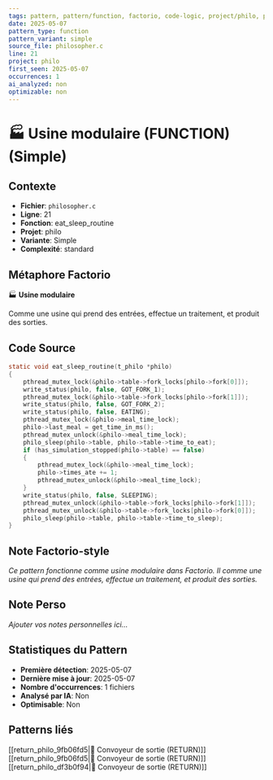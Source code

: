 ```yaml
---
tags: pattern, pattern/function, factorio, code-logic, project/philo, pattern/variant/simple
date: 2025-05-07
pattern_type: function
pattern_variant: simple
source_file: philosopher.c
line: 21
project: philo
first_seen: 2025-05-07
occurrences: 1
ai_analyzed: non
optimizable: non
---
```


# 🏭 Usine modulaire (FUNCTION) (Simple)

## Contexte
- **Fichier**: `philosopher.c`
- **Ligne**: 21
- **Fonction**: eat_sleep_routine
- **Projet**: philo
- **Variante**: Simple
- **Complexité**: standard

## Métaphore Factorio
🏭 **Usine modulaire**

Comme une usine qui prend des entrées, effectue un traitement, et produit des sorties.

## Code Source
```c
static void	eat_sleep_routine(t_philo *philo)
{
	pthread_mutex_lock(&philo->table->fork_locks[philo->fork[0]]);
	write_status(philo, false, GOT_FORK_1);
	pthread_mutex_lock(&philo->table->fork_locks[philo->fork[1]]);
	write_status(philo, false, GOT_FORK_2);
	write_status(philo, false, EATING);
	pthread_mutex_lock(&philo->meal_time_lock);
	philo->last_meal = get_time_in_ms();
	pthread_mutex_unlock(&philo->meal_time_lock);
	philo_sleep(philo->table, philo->table->time_to_eat);
	if (has_simulation_stopped(philo->table) == false)
	{
		pthread_mutex_lock(&philo->meal_time_lock);
		philo->times_ate += 1;
		pthread_mutex_unlock(&philo->meal_time_lock);
	}
	write_status(philo, false, SLEEPING);
	pthread_mutex_unlock(&philo->table->fork_locks[philo->fork[1]]);
	pthread_mutex_unlock(&philo->table->fork_locks[philo->fork[0]]);
	philo_sleep(philo->table, philo->table->time_to_sleep);
}
```

## Note Factorio-style
*Ce pattern fonctionne comme usine modulaire dans Factorio. Il comme une usine qui prend des entrées, effectue un traitement, et produit des sorties.*

## Note Perso
*Ajouter vos notes personnelles ici...*

## Statistiques du Pattern
- **Première détection**: 2025-05-07
- **Dernière mise à jour**: 2025-05-07
- **Nombre d'occurrences**: 1 fichiers
- **Analysé par IA**: Non
- **Optimisable**: Non

## Patterns liés
[[return_philo_9fb06fd5|🚚 Convoyeur de sortie (RETURN)]]
[[return_philo_9fb06fd5|🚚 Convoyeur de sortie (RETURN)]]
[[return_philo_df3b0f94|🚚 Convoyeur de sortie (RETURN)]]
